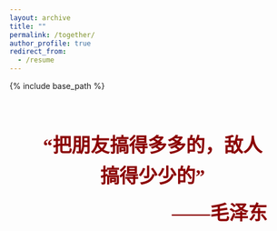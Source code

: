 ```yaml
---
layout: archive
title: ""
permalink: /together/
author_profile: true
redirect_from:
  - /resume
---
```


{% include base_path %}


<div style="
    max-width: 800px;
    margin: 40px auto;
    padding: 30px;
    text-align: center;
    position: relative;
    font-family: 'SimSun', 'STKaiti', serif;
">
    <div style="
        font-size: 2.1rem;
        line-height: 1.6;
        color: #8b0000;
        font-weight: bold;
        margin-bottom: 20px;
        padding: 0 20px;
    ">
        “把朋友搞得多多的，敌人搞得少少的”
    </div>
<div style="
    text-align: right;
    padding-right: 20px;
    margin-top: -10px;
    font-size: 2.1rem;
    color: #8b0000;
    font-weight: bold;
    font-family: 'SimSun', 'STKaiti', serif;
">
    ——毛泽东
</div>

